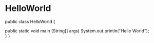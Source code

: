 # HelloWorld   

public class HelloWorld { 

public static void main (String[] args) 
System.out.println("Hello World");  
}
}
